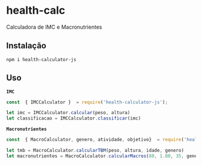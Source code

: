# health-calc

Calculadora de IMC e Macronutrientes

## Instalação

```
npm i health-calculator-js
```

## Uso

**`IMC`**

```javascript
const  { IMCCalculator }  = require('health-calculator-js');

let imc = IMCCalculator.calcular(peso, altura)
let classificacao = IMCCalculator.classificar(imc)
```

**`Macronutrientes`**

```javascript
const  { MacroCalculator, genero, atividade, objetivo}  = require('health-calculator-js');

let tmb = MacroCalculator.calcularTBM(peso, altura, idade, genero)
let macronutrientes = MacroCalculator.calcularMacros(80, 1.80, 35, genero.MASCULINO, atividade.SEDENTARIO, objetivo.BULKING)
```
